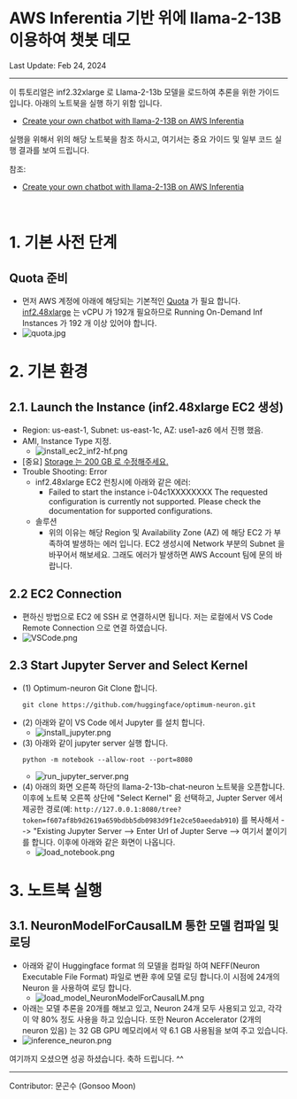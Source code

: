 #  AWS Inferentia 기반 위에 llama-2-13B 이용하여 챗봇 데모

Last Update: Feb 24, 2024

---

이 튜토리얼은 inf2.32xlarge 로 Llama-2-13b 모델을 로드하여 추론을 위한 가이드 입니다. 아래의 노트북을 실행 하기 위함 입니다. 
- [Create your own chatbot with llama-2-13B on AWS Inferentia
](https://github.com/huggingface/optimum-neuron/blob/main/notebooks/text-generation/llama2-13b-chatbot.ipynb)

실행을 위해서 위의 해당 노트북을 참조 하시고, 여기서는 중요 가이드 및 일부 코드 실행 결과를 보여 드립니다. 

참조:
- [Create your own chatbot with llama-2-13B on AWS Inferentia](https://huggingface.co/docs/optimum-neuron/tutorials/llama2-13b-chatbot)
<br>
<p> 

# 1. 기본 사전 단계
## Quota 준비 
- 먼저 AWS 계정에 아래에 해당되는 기본적인 [Quota](https://docs.aws.amazon.com/servicequotas/latest/userguide/intro.html) 가 필요 합니다. [inf2.48xlarge](https://awsdocs-neuron.readthedocs-hosted.com/en/latest/general/arch/neuron-hardware/inf2-arch.html) 는 vCPU 가 192개 필요하므로 Running On-Demand Inf Instances 가 192 개 이상 있어야 합니다. 
- ![quota.jpg](../../tutorial/inference-Llama-2-13b/img/quota.jpg)

# 2. 기본 환경 

##  2.1. Launch the Instance (inf2.48xlarge EC2 생성)
- Region: us-east-1, Subnet: us-east-1c, AZ: use1-az6 에서 진행 했음.
- AMI, Instance Type 지정. 
    - ![install_ec2_inf2-hf.png](img/install_ec2_inf2-hf.png)
- [중요] <u>Storage 는 200 GB 로 수정해주세요.</u>
- Trouble Shooting: Error
    - inf2.48xlarge EC2 런칭시에 아래와 같은 에러:
        - Failed to start the instance i-04c1XXXXXXXX The requested configuration is currently not supported. Please check the documentation for supported configurations.
    - 솔루션
        - 위의 이유는 해당 Region 및 Availability Zone (AZ) 에 해당 EC2 가 부족하여 발생하는 에러 입니다. EC2 생성시에 Network 부분의 Subnet 을 바꾸어서 해보세요. 그래도 에러가 발생하면 AWS Account 팀에 문의 바랍니다. 

## 2.2 EC2 Connection
- 편하신 방법으로 EC2 에 SSH 로 연결하시면 됩니다. 저는 로컬에서 VS Code Remote Connection 으로 연결 하였습니다. 
- ![VSCode.png](../../tutorial/inference-Llama-2-13b/img/VSCode.png)

## 2.3 Start Jupyter Server and Select Kernel
- (1) Optimum-neuron Git Clone 합니다. 
    ```
    git clone https://github.com/huggingface/optimum-neuron.git
    ```
- (2) 아래와 같이 VS Code 에서 Jupyter 를 설치 합니다.
    - ![install_jupyter.png](img/install_jupyter.png)
- (3) 아래와 같이 jupyter server 실행 합니다.
    ```
    python -m notebook --allow-root --port=8080
    ```
    - ![run_jupyter_server.png](img/run_jupyter_server.png)
- (4) 아래의 화면 오른쪽 하단의 llama-2-13b-chat-neuron 노트북을 오픈합니다. 이후에 노트북 오른쪽 상단에 "Select Kernel" 읈 선택하고, Jupter Server 에서 제공한 경로(예: ```http://127.0.0.1:8080/tree?token=f607af8b9d2619a659bdbb5db0983d9f1e2ce50aeedab910```) 를 복사해서 --> "Existing Jupyter Server --> Enter Url of Jupter Serve --> 여기서 붙이기를 합니다. 이후에 아래와 같은 화면이 나옵니다.
    - ![load_notebook.png](img/load_notebook.png)

<p>

# 3. 노트북 실행
## 3.1. NeuronModelForCausalLM 통한 모델 컴파일 및 로딩
- 아래와 같이 Huggingface format 의 모델을 컴파일 하여 NEFF(Neuron Executable File Format) 파일로 변환 후에 모델 로딩 합니다.이 시점에 24개의 Neuron 을 사용하여 로딩 합니다.
    - ![load_model_NeuronModelForCausalLM.png](img/load_model_NeuronModelForCausalLM.png)
- 아래는 모델 추론을 20개를 해보고 있고, Neuron 24개 모두 사용되고 있고, 각각이 약 80% 정도 사용을 하고 있습니다. 또한 Neuron Accelerator (2개의 neuron 있음) 는 32 GB GPU 메모리에서 약 6.1 GB 사용됨을 보여 주고 있습니다. 
- ![inference_neuron.png](img/inference_neuron.png)

    

여기까지 오셨으면 성공 하셨습니다. 축하 드립니다. ^^

---
Contributor: 문곤수 (Gonsoo Moon)